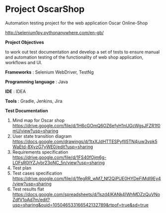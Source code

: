# Project OscarShop

Automation testing project for the web application Oscar Online-Shop 

http://selenium1py.pythonanywhere.com/en-gb/

**Project Objectives**

to work out test documentation and develop a set of tests to ensure manual and automation testing of the functionality of web shop application, workflows and  UI.


**Frameworks** :  Selenium WebDriver, TestNg

**Programming language** :  Java

**IDE** :  IDEA

**Tools** : Gradle, Jenkins, Jira


**Test Documentation**

1) Mind map for Oscar shop https://drive.google.com/file/d/1H6cGOmQ6OZ6efyH1nUGcWgsJFZR1f0mU/view?usp=sharing
2) User state transition diagram https://docs.google.com/drawings/d/1txXJdHTTESPyfIl5TN4juw3vpk5WaEtd-8XyzG7yWE0/edit?usp=sharing
3) Requirements specification https://drive.google.com/file/d/1FS40fOjm6g-LOFsR0IYZJybr23oNC_5n/view?usp=sharing
4) Test plan 
5) Test cases specification https://drive.google.com/file/d/1fegRR_wM7_Nf2QiPUE0HYDeFiMdI9Ey4/view?usp=sharing
6) Test results flat https://docs.google.com/spreadsheets/d/1szd4IKANk4IWhMDZzQuVNoZdfV1oAd7m/edit?usp=sharing&ouid=105046533166542132789&rtpof=true&sd=true


